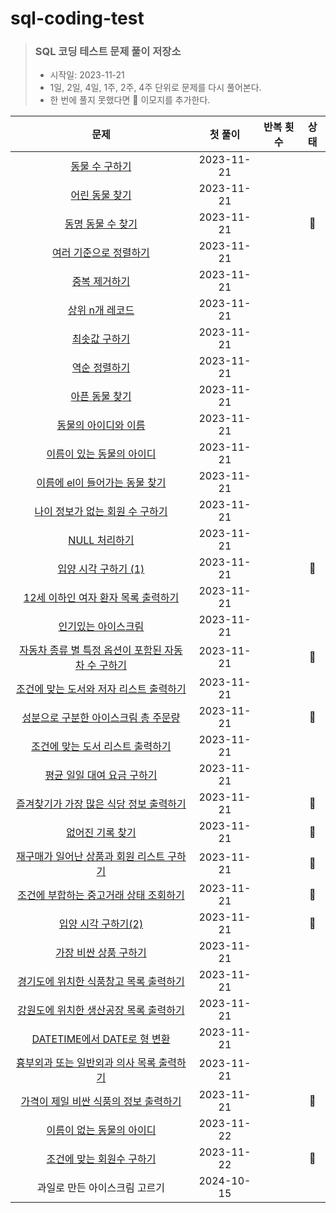# sql-coding-test

> ### SQL 코딩 테스트 문제 풀이 저장소
>
> - 시작일: 2023-11-21
> - 1일, 2일, 4일, 1주, 2주, 4주 단위로 문제를 다시 풀어본다.
> - 한 번에 풀지 못했다면 🤔 이모지를 추가한다.

|              **문제**               |  **첫 풀이**  | **반복 횟수** | **상태** |
|:---------------------------------:|:----------:|:---------:|:------:|
|           [동물 수 구하기]()            | 2023-11-21 |           |        |
|           [어린 동물 찾기]()            | 2023-11-21 |           |        |
|          [동명 동물 수 찾기]()           | 2023-11-21 |           |   🤔   |
|         [여러 기준으로 정렬하기]()          | 2023-11-21 |           |        |
|            [중복 제거하기]()            | 2023-11-21 |           |        |
|           [상위 n개 레코드]()           | 2023-11-21 |           |        |
|            [최솟값 구하기]()            | 2023-11-21 |           |        |
|            [역순 정렬하기]()            | 2023-11-21 |           |        |
|           [아픈 동물 찾기]()            | 2023-11-21 |           |        |
|          [동물의 아이디와 이름]()          | 2023-11-21 |           |        |
|        [이름이 있는 동물의 아이디]()         | 2023-11-21 |           |        |
|      [이름에 el이 들어가는 동물 찾기]()       | 2023-11-21 |           |        |
|      [나이 정보가 없는 회원 수 구하기]()       | 2023-11-21 |           |        |
|           [NULL 처리하기]()           | 2023-11-21 |           |        |
|         [입양 시각 구하기 (1)]()         | 2023-11-21 |           |   🤔   |
|     [12세 이하인 여자 환자 목록 출력하기]()     | 2023-11-21 |           |        |
|          [인기있는 아이스크림]()           | 2023-11-21 |           |        |
| [자동차 종류 별 특정 옵션이 포함된 자동차 수 구하기]() | 2023-11-21 |           |   🤔   |
|    [조건에 맞는 도서와 저자 리스트 출력하기]()     | 2023-11-21 |           |        |
|     [성분으로 구분한 아이스크림 총 주문량]()      | 2023-11-21 |           |   🤔   |
|      [조건에 맞는 도서 리스트 출력하기]()       | 2023-11-21 |           |        |
|        [평균 일일 대여 요금 구하기]()        | 2023-11-21 |           |        |
|    [즐겨찾기가 가장 많은 식당 정보 출력하기]()     | 2023-11-21 |           |   🤔   |
|           [없어진 기록 찾기]()           | 2023-11-21 |           |   🤔   |
|    [재구매가 일어난 상품과 회원 리스트 구하기]()    | 2023-11-21 |           |   🤔   |
|     [조건에 부합하는 중고거래 상태 조회하기]()     | 2023-11-21 |           |   🤔   |
|         [입양 시각 구하기(2)]()          | 2023-11-21 |           |   🤔   |
|         [가장 비싼 상품 구하기]()          | 2023-11-21 |           |        |
|     [경기도에 위치한 식품창고 목록 출력하기]()     | 2023-11-21 |           |        |
|     [강원도에 위치한 생산공장 목록 출력하기]()     | 2023-11-21 |           |        |
|     [DATETIME에서 DATE로 형 변환]()     | 2023-11-21 |           |        |
|    [흉부외과 또는 일반외과 의사 목록 출력하기]()    | 2023-11-21 |           |        |
|     [가격이 제일 비싼 식품의 정보 출력하기]()     | 2023-11-21 |           |   🤔   |
|        [이름이 없는 동물의 아이디]()         | 2023-11-22 |           |        |
|        [조건에 맞는 회원수 구하기]()         | 2023-11-22 |           |   🤔   |
|         과일로 만든 아이스크림 고르기          | 2024-10-15 |           |        |
